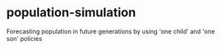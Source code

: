# population-simulation
Forecasting population in future generations by using 'one child' and 'one son' policies
